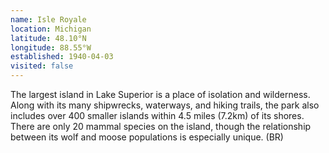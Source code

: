 ```yaml
---
name: Isle Royale
location: Michigan
latitude: 48.10°N
longitude: 88.55°W
established: 1940-04-03
visited: false
---
```


The largest island in Lake Superior is a place of isolation and wilderness. Along with its many shipwrecks, waterways, and hiking trails, the park also includes over 400 smaller islands within 4.5 miles (7.2km) of its shores. There are only 20 mammal species on the island, though the relationship between its wolf and moose populations is especially unique. (BR)
